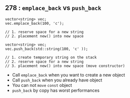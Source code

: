 ## 278 : `emplace_back` vs `push_back`

```
vector<string> vec;
vec.emplace_back(100, 'c');

// 1. reserve space for a new string
// 2. placement new() into new space
```

```
vector<string> vec;
vec.push_back(std::string(100, 'c' ));

// 1. create temporary string on the stack
// 2. reserve space for a new string
// 3. placement new() into new space (move constructor)
```
- Call `emplace_back` when you want to create a new object
- Call `push_back` when you already have object
- You can not `move` `const` object
- `push_back` by copy has worst performances
